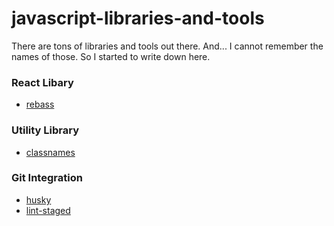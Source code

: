 # javascript-libraries-and-tools
There are tons of libraries and tools out there. And... I cannot remember the names of those. So I started to write down here.

### React Libary
* [rebass](https://github.com/rebassjs/rebass)

### Utility Library
* [classnames](https://github.com/JedWatson/classnames)

### Git Integration
* [husky](https://github.com/typicode/husky)
* [lint-staged](https://github.com/okonet/lint-staged)


